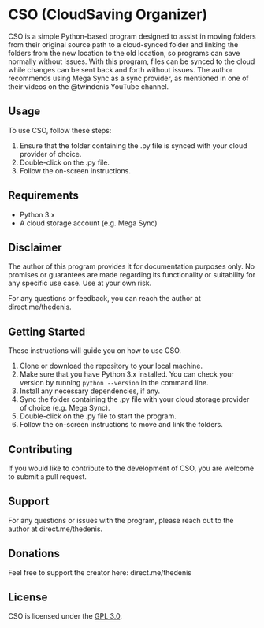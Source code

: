 # CSO (CloudSaving Organizer)

CSO is a simple Python-based program designed to assist in moving folders from their original source path to a cloud-synced folder and linking the folders from the new location to the old location, so programs can save normally without issues. With this program, files can be synced to the cloud while changes can be sent back and forth without issues. The author recommends using Mega Sync as a sync provider, as mentioned in one of their videos on the @twindenis YouTube channel.

## Usage

To use CSO, follow these steps:

1. Ensure that the folder containing the .py file is synced with your cloud provider of choice.
2. Double-click on the .py file.
3. Follow the on-screen instructions.

## Requirements

- Python 3.x
- A cloud storage account (e.g. Mega Sync)

## Disclaimer

The author of this program provides it for documentation purposes only. No promises or guarantees are made regarding its functionality or suitability for any specific use case. Use at your own risk.

For any questions or feedback, you can reach the author at direct.me/thedenis.

## Getting Started

These instructions will guide you on how to use CSO.

1. Clone or download the repository to your local machine.
2. Make sure that you have Python 3.x installed. You can check your version by running `python --version` in the command line.
3. Install any necessary dependencies, if any.
4. Sync the folder containing the .py file with your cloud storage provider of choice (e.g. Mega Sync).
5. Double-click on the .py file to start the program.
6. Follow the on-screen instructions to move and link the folders.

## Contributing

If you would like to contribute to the development of CSO, you are welcome to submit a pull request.

## Support

For any questions or issues with the program, please reach out to the author at direct.me/thedenis.

## Donations
Feel free to support the creator here: direct.me/thedenis

## License

CSO is licensed under the [GPL 3.0](LICENSE).
